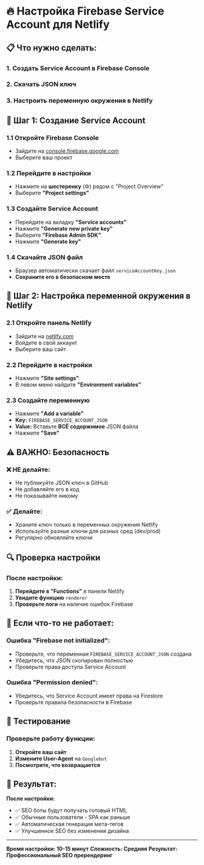 # 🔥 Настройка Firebase Service Account для Netlify

## 📋 Что нужно сделать:

### 1. **Создать Service Account в Firebase Console**
### 2. **Скачать JSON ключ**
### 3. **Настроить переменную окружения в Netlify**

## 🔧 Шаг 1: Создание Service Account

### 1.1 Откройте Firebase Console
- Зайдите на [console.firebase.google.com](https://console.firebase.google.com)
- Выберите ваш проект

### 1.2 Перейдите в настройки
- Нажмите на **шестеренку** (⚙️) рядом с "Project Overview"
- Выберите **"Project settings"**

### 1.3 Создайте Service Account
- Перейдите на вкладку **"Service accounts"**
- Нажмите **"Generate new private key"**
- Выберите **"Firebase Admin SDK"**
- Нажмите **"Generate key"**

### 1.4 Скачайте JSON файл
- Браузер автоматически скачает файл `serviceAccountKey.json`
- **Сохраните его в безопасном месте**

## 🔐 Шаг 2: Настройка переменной окружения в Netlify

### 2.1 Откройте панель Netlify
- Зайдите на [netlify.com](https://netlify.com)
- Войдите в свой аккаунт
- Выберите ваш сайт

### 2.2 Перейдите в настройки
- Нажмите **"Site settings"**
- В левом меню найдите **"Environment variables"**

### 2.3 Создайте переменную
- Нажмите **"Add a variable"**
- **Key:** `FIREBASE_SERVICE_ACCOUNT_JSON`
- **Value:** Вставьте **ВСЁ содержимое** JSON файла
- Нажмите **"Save"**

## ⚠️ ВАЖНО: Безопасность

### ❌ НЕ делайте:
- Не публикуйте JSON ключ в GitHub
- Не добавляйте его в код
- Не показывайте никому

### ✅ Делайте:
- Храните ключ только в переменных окружения Netlify
- Используйте разные ключи для разных сред (dev/prod)
- Регулярно обновляйте ключи

## 🔍 Проверка настройки

### После настройки:
1. **Перейдите в "Functions"** в панели Netlify
2. **Увидите функцию** `renderer`
3. **Проверьте логи** на наличие ошибок Firebase

## 🚨 Если что-то не работает:

### Ошибка "Firebase not initialized":
- Проверьте, что переменная `FIREBASE_SERVICE_ACCOUNT_JSON` создана
- Убедитесь, что JSON скопирован полностью
- Проверьте права доступа Service Account

### Ошибка "Permission denied":
- Убедитесь, что Service Account имеет права на Firestore
- Проверьте правила безопасности в Firebase

## 📱 Тестирование

### Проверьте работу функции:
1. **Откройте ваш сайт**
2. **Измените User-Agent** на `Googlebot`
3. **Посмотрите, что возвращается**

## 🎯 Результат:

**После настройки:**
- ✅ SEO боты будут получать готовый HTML
- ✅ Обычные пользователи - SPA как раньше
- ✅ Автоматическая генерация мета-тегов
- ✅ Улучшенное SEO без изменения дизайна

---

**Время настройки: 10-15 минут**
**Сложность: Средняя**
**Результат: Профессиональный SEO пререндеринг**